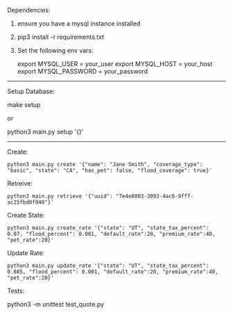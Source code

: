 Dependencies: 

1. ensure you have a mysql instance installed
2. pip3 install -r requirements.txt
3. Set the following env vars:

    export MYSQL_USER = your_user
    export MYSQL_HOST = your_host
    export MYSQL_PASSWORD = your_password

--------------------------------------------------
Setup Database:

make setup

or 

python3 main.py setup '{}'

--------------------------------------------------
Create:

    python3 main.py create '{"name": "Jane Smith", "coverage_type": "basic", "state": "CA", "has_pet": false, "flood_coverage": true}'


Retreive:

    python3 main.py retrieve '{"uuid": "7e4e8003-3093-4ac6-9fff-ac25fbd0f040"}'


Create State:

    python3 main.py create_rate '{"state": "UT", "state_tax_percent": 0.07, "flood_percent": 0.001, "default_rate":20, "premium_rate":40, "pet_rate":20}'


Update Rate:

    python3 main.py update_rate '{"state": "UT", "state_tax_percent": 0.085, "flood_percent": 0.001, "default_rate":20, "premium_rate":40, "pet_rate":20}'


Tests:

python3 -m unittest test_quote.py
